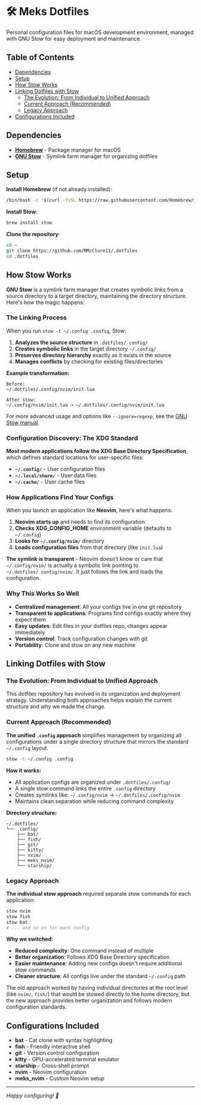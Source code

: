 # 🛠️ Meks Dotfiles

Personal configuration files for macOS development environment, managed with
GNU Stow for easy deployment and maintenance.

## Table of Contents

- [Dependencies](#dependencies)
- [Setup](#setup)
- [How Stow Works](#how-stow-works)
- [Linking Dotfiles with Stow](#linking-dotfiles-with-stow)
  - [The Evolution: From Individual to Unified Approach](#the-evolution-from-individual-to-unified-approach)
  - [Current Approach (Recommended)](#current-approach-recommended)
  - [Legacy Approach](#legacy-approach)
- [Configurations Included](#configurations-included)

## Dependencies

- **[Homebrew](https://brew.sh/)** - Package manager for macOS
- **[GNU Stow](https://www.gnu.org/software/stow/)** - Symlink farm manager for organizing dotfiles

## Setup

**Install Homebrew** (if not already installed):

```bash
/bin/bash -c "$(curl -fsSL https://raw.githubusercontent.com/Homebrew/install/HEAD/install.sh)"
```

**Install Stow**:

```bash
brew install stow
```

**Clone the repository**:

```bash
cd ~
git clone https://github.com/MMcClure11/.dotfiles
cd .dotfiles
```

## How Stow Works

**GNU Stow** is a symlink farm manager that creates symbolic links from a
source directory to a target directory, maintaining the directory structure.
Here's how the magic happens:

### The Linking Process

When you run ```stow -t ~/.config .config```, Stow:

1. **Analyzes the source structure** in ```.dotfiles/.config/```
2. **Creates symbolic links** in the target directory ```~/.config/```
3. **Preserves directory hierarchy** exactly as it exists in the source
4. **Manages conflicts** by checking for existing files/directories

**Example transformation:**
```
Before:
~/.dotfiles/.config/nvim/init.lua

After stow:
~/.config/nvim/init.lua → ~/.dotfiles/.config/nvim/init.lua
```

For more advanced usage and options like ```--ignore=regexp```, see the [GNU Stow manual](https://www.gnu.org/software/stow/manual/html_node/Invoking-Stow.html). 

### Configuration Discovery: The XDG Standard

**Most modern applications follow the XDG Base Directory Specification**, which
defines standard locations for user-specific files:

- **```~/.config/```** - User configuration files
- **```~/.local/share/```** - User data files  
- **```~/.cache/```** - User cache files

### How Applications Find Your Configs

When you launch an application like **Neovim**, here's what happens:

1. **Neovim starts up** and needs to find its configuration
2. **Checks XDG_CONFIG_HOME** environment variable (defaults to ```~/.config```)
3. **Looks for ```~/.config/nvim/```** directory
4. **Loads configuration files** from that directory (like ```init.lua```)

**The symlink is transparent** - Neovim doesn't know or care that
```~/.config/nvim/``` is actually a symbolic link pointing to
```~/.dotfiles/.config/nvim/```. It just follows the link and loads the
configuration.

### Why This Works So Well

- **Centralized management**: All your configs live in one git repository
- **Transparent to applications**: Programs find configs exactly where they expect them
- **Easy updates**: Edit files in your dotfiles repo, changes appear immediately
- **Version control**: Track configuration changes with git
- **Portability**: Clone and stow on any new machine

## Linking Dotfiles with Stow

### The Evolution: From Individual to Unified Approach

This dotfiles repository has evolved in its organization and deployment
strategy. Understanding both approaches helps explain the current structure and
why we made the change.

### Current Approach (Recommended)

**The unified ```.config``` approach** simplifies management by organizing all
configurations under a single directory structure that mirrors the standard
```~/.config``` layout.

```bash
stow -t ~/.config .config
```

**How it works:**
- All application configs are organized under ```.dotfiles/.config/```
- A single stow command links the entire ```.config``` directory
- Creates symlinks like: ```~/.config/nvim``` → ```~/.dotfiles/.config/nvim```
- Maintains clean separation while reducing command complexity

**Directory structure:**
```
~/.dotfiles/
└── .config/
    ├── bat/
    ├── fish/
    ├── git/
    ├── kitty/
    ├── nvim/
    ├── meks_nvim/
    └── starship/
```

### Legacy Approach

**The individual stow approach** required separate stow commands for each application:

```bash
stow nvim
stow fish
stow bat
# ... and so on for each config
```

**Why we switched:**
- **Reduced complexity**: One command instead of multiple
- **Better organization**: Follows XDG Base Directory specification
- **Easier maintenance**: Adding new configs doesn't require additional stow commands
- **Cleaner structure**: All configs live under the standard ```~/.config``` path

The old approach worked by having individual directories at the root level
(like ```nvim/```, ```fish/```) that would be stowed directly to the home
directory, but the new approach provides better organization and follows modern
configuration standards.

## Configurations Included

- **bat** - Cat clone with syntax highlighting 
- **fish** - Friendly interactive shell 
- **git** - Version control configuration 
- **kitty** - GPU-accelerated terminal emulator 
- **starship** - Cross-shell prompt 
- **nvim** - Neovim configuration 
- **meks_nvim** - Custom Neovim setup 

---

*Happy configuring! 🚀*


